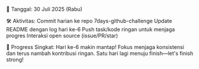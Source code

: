 📅 Tanggal: 30 Juli 2025 (Rabu)

🛠️ Aktivitas:
 Commit harian ke repo 7days-github-challenge
 Update README dengan log hari ke-6
 Push task/kode ringan untuk menjaga progres
 Interaksi open source (issue/PR/star)
 
💬 Progress Singkat:
Hari ke-6 makin mantap! Fokus menjaga konsistensi dan terus nambah kontribusi ringan. Satu hari lagi menuju finish—let's finish strong!
